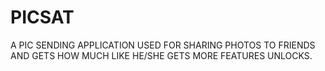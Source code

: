 # PICSAT
A PIC SENDING APPLICATION USED FOR SHARING PHOTOS TO FRIENDS AND GETS HOW MUCH LIKE HE/SHE GETS MORE FEATURES UNLOCKS.
